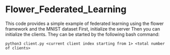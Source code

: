 # Flower_Federated_Learning
This code provides a simple example of federated learning using the flower framework and the MNIST dataset 
First, initialize the server
Then you can initialize the clients. They can be started by the following bash command: 
```
python3 client.py <current client index starting from 1> <total number of clients>
```
